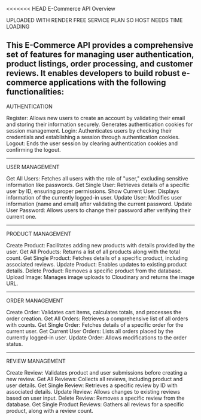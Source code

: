 <<<<<<< HEAD
E-Commerce API Overview

UPLOADED WITH RENDER FREE SERVICE PLAN SO HOST NEEDS TIME LOADING

## This E-Commerce API provides a comprehensive set of features for managing user authentication, product listings, order processing, and customer reviews. It enables developers to build robust e-commerce applications with the following functionalities:

AUTHENTICATION

Register: Allows new users to create an account by validating their email and storing their information securely. Generates authentication cookies for session management.
Login: Authenticates users by checking their credentials and establishing a session through authentication cookies.
Logout: Ends the user session by clearing authentication cookies and confirming the logout.

---

USER MANAGEMENT

Get All Users: Fetches all users with the role of "user," excluding sensitive information like passwords.
Get Single User: Retrieves details of a specific user by ID, ensuring proper permissions.
Show Current User: Displays information of the currently logged-in user.
Update User: Modifies user information (name and email) after validating the current password.
Update User Password: Allows users to change their password after verifying their current one.

---

PRODUCT MANAGEMENT

Create Product: Facilitates adding new products with details provided by the user.
Get All Products: Returns a list of all products along with the total count.
Get Single Product: Fetches details of a specific product, including associated reviews.
Update Product: Enables updates to existing product details.
Delete Product: Removes a specific product from the database.
Upload Image: Manages image uploads to Cloudinary and returns the image URL.

---

ORDER MANAGEMENT

Create Order: Validates cart items, calculates totals, and processes the order creation.
Get All Orders: Retrieves a comprehensive list of all orders with counts.
Get Single Order: Fetches details of a specific order for the current user.
Get Current User Orders: Lists all orders placed by the currently logged-in user.
Update Order: Allows modifications to the order status.

---

REVIEW MANAGEMENT

Create Review: Validates product and user submissions before creating a new review.
Get All Reviews: Collects all reviews, including product and user details.
Get Single Review: Retrieves a specific review by ID with associated details.
Update Review: Allows changes to existing reviews based on user input.
Delete Review: Removes a specific review from the database.
Get Single Product Reviews: Gathers all reviews for a specific product, along with a review count.
